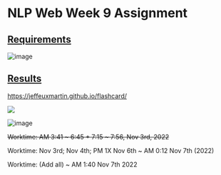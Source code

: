 # NLP Web Week 9 Assignment

## [Requirements](https://jeffeuxmartin.github.io/nlp_web/slides/week8.html#46)

<!-- ![](https://i.imgur.com/HdFToIX.png) -->
<!-- ![](https://i.imgur.com/dV7BgVV.png) -->
![image](https://user-images.githubusercontent.com/43311603/200186586-cd5f6258-2962-4892-b546-d61c9f114d28.png)


## [Results](https://jeffeuxmartin.github.io/flashcard/)

https://jeffeuxmartin.github.io/flashcard/

![](https://i.imgur.com/9vBV1CQ.png)
<!-- ![](https://i.imgur.com/Xy7lzjV.png) -->
![image](https://user-images.githubusercontent.com/43311603/200186604-6c318992-e9d5-4715-a0b4-9f705bbe936b.png)

~~Worktime: AM 3:41 ~ 6:45 + 7:15 ~ 7:56, Nov 3rd, 2022~~

Worktime: Nov 3rd; Nov 4th; PM 1X Nov 6th ~ AM 0:12 Nov 7th (2022)

Worktime: (Add all) ~ AM 1:40 Nov 7th 2022
